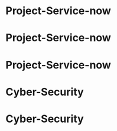 # Project-Service-now
# Project-Service-now
# Project-Service-now
# Cyber-Security
# Cyber-Security
